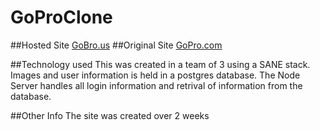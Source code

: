 # GoProClone

##Hosted Site
[GoBro.us](http://gobro.us)
##Original Site
[GoPro.com](http://gopro.com)

##Technology used
This was created in a team of 3 using a SANE stack. Images and user information is held in a postgres database. The Node Server handles all login information and retrival of information from the database.

##Other Info
The site was created over 2 weeks
